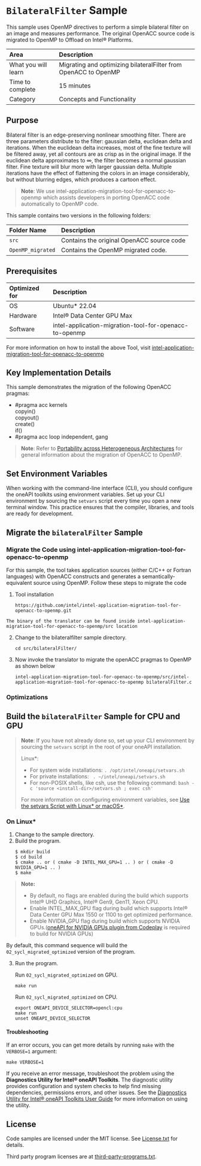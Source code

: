 ﻿# `BilateralFilter` Sample
 
 This sample uses OpenMP directives to perform a simple bilateral filter on an image and measures performance. The original OpenACC source code is migrated to OpenMP to Offload on Intel® Platforms.

| Area                  | Description
|:---                       |:---
| What you will learn       | Migrating and optimizing bilateralFilter from OpenACC to OpenMP
| Time to complete          | 15 minutes
| Category                  | Concepts and Functionality

## Purpose

Bilateral filter is an edge-preserving nonlinear smoothing filter. There are three parameters distribute to the filter: gaussian delta, euclidean delta and iterations.
When the euclidean delta increases, most of the fine texture will be filtered away, yet all contours are as crisp as in the original image. If the euclidean delta approximates to ∞, the filter becomes a normal gaussian filter. Fine texture will blur more with larger gaussian delta. Multiple iterations have the effect of flattening the colors in an image considerably, but without blurring edges, which produces a cartoon effect.

> **Note**: We use intel-application-migration-tool-for-openacc-to-openmp which assists developers in porting OpenACC code automatically to OpenMP code. 

This sample contains two versions in the following folders:

| Folder Name                   | Description
|:---                           |:---
| `src`              | Contains the original OpenACC source code 
| `OpenMP_migrated`            | Contains the OpenMP migrated code.

## Prerequisites

| Optimized for              | Description
|:---                        |:---
| OS                         | Ubuntu* 22.04
| Hardware                   | Intel® Data Center GPU Max
| Software                   | intel-application-migration-tool-for-openacc-to-openmp

For more information on how to install the above Tool, visit [intel-application-migration-tool-for-openacc-to-openmp](https://github.com/intel/intel-application-migration-tool-for-openacc-to-openmp)

## Key Implementation Details

This sample demonstrates the migration of the following OpenACC pragmas: 
- #pragma acc kernels \
          copyin()    \
          copyout()   \
          create()    \
          if()
- #pragma acc loop independent, gang


>  **Note**: Refer to [Portability across Heterogeneous Architectures](https://www.intel.com/content/www/us/en/developer/articles/technical/openmp-accelerator-offload.html#gs.n33nuz) for general information about the migration of OpenACC to OpenMP.

## Set Environment Variables

When working with the command-line interface (CLI), you should configure the oneAPI toolkits using environment variables. Set up your CLI environment by sourcing the `setvars` script every time you open a new terminal window. This practice ensures that the compiler, libraries, and tools are ready for development.

## Migrate the `bilateralFilter` Sample

### Migrate the Code using intel-application-migration-tool-for-openacc-to-openmp

For this sample, the tool takes application sources (either C/C++ or Fortran languages) with OpenACC constructs and generates a semantically-equivalent source using OpenMP. Follow these steps to migrate the code

  1. Tool installation
     ```
     https://github.com/intel/intel-application-migration-tool-for-openacc-to-openmp.git
     ```
    The binary of the translator can be found inside intel-application-migration-tool-for-openacc-to-openmp/src location
    
  2. Change to the bilateralfilter sample directory.
     ```
     cd src/bilateralFilter/
     ```
  4. Now invoke the translator to migrate the openACC pragmas to OpenMP as shown below
     ```
     intel-application-migration-tool-for-openacc-to-openmp/src/intel-application-migration-tool-for-openacc-to-openmp bilateralFilter.c
     ```
### Optimizations


## Build the `bilateralFilter` Sample for CPU and GPU

> **Note**: If you have not already done so, set up your CLI
> environment by sourcing  the `setvars` script in the root of your oneAPI installation.
>
> Linux*:
> - For system wide installations: `. /opt/intel/oneapi/setvars.sh`
> - For private installations: ` . ~/intel/oneapi/setvars.sh`
> - For non-POSIX shells, like csh, use the following command: `bash -c 'source <install-dir>/setvars.sh ; exec csh'`
>
> For more information on configuring environment variables, see [Use the setvars Script with Linux* or macOS*](https://www.intel.com/content/www/us/en/develop/documentation/oneapi-programming-guide/top/oneapi-development-environment-setup/use-the-setvars-script-with-linux-or-macos.html).

### On Linux*

1. Change to the sample directory.
2. Build the program.
   ```
   $ mkdir build
   $ cd build
   $ cmake .. or ( cmake -D INTEL_MAX_GPU=1 .. ) or ( cmake -D NVIDIA_GPU=1 .. )
   $ make
   ```
>**Note:** 
> - By default, no flags are enabled during the build which supports Intel® UHD Graphics, Intel® Gen9, Gen11, Xeon CPU.
> - Enable INTEL_MAX_GPU flag during build which supports Intel® Data Center GPU Max 1550 or 1100 to get optimized performance.
> - Enable NVIDIA_GPU flag during build which supports NVIDIA GPUs.([oneAPI for NVIDIA GPUs plugin from Codeplay](https://developer.codeplay.com/products/oneapi/nvidia/)  is required to build for NVIDIA GPUs)
   
By default, this command sequence will build the `02_sycl_migrated_optimized` version of the program.

3. Run the program.
   
   Run `02_sycl_migrated_optimized` on GPU.
   ```
   make run
   ```  
   Run `02_sycl_migrated_optimized` on CPU.
   ```
   export ONEAPI_DEVICE_SELECTOR=opencl:cpu
   make run
   unset ONEAPI_DEVICE_SELECTOR 
   ```
   
#### Troubleshooting

If an error occurs, you can get more details by running `make` with
the `VERBOSE=1` argument:
```
make VERBOSE=1
```
If you receive an error message, troubleshoot the problem using the **Diagnostics Utility for Intel® oneAPI Toolkits**. The diagnostic utility provides configuration and system checks to help find missing dependencies, permissions errors, and other issues. See the [Diagnostics Utility for Intel® oneAPI Toolkits User Guide](https://www.intel.com/content/www/us/en/docs/oneapi/user-guide-diagnostic-utility/2024-0/overview.html) for more information on using the utility.

## License
Code samples are licensed under the MIT license. See
[License.txt](https://github.com/oneapi-src/oneAPI-samples/blob/master/License.txt) for details.

Third party program licenses are at [third-party-programs.txt](https://github.com/oneapi-src/oneAPI-samples/blob/master/third-party-programs.txt).

